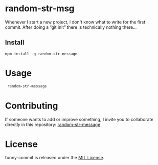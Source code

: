 # random-str-msg

Whenever I start a new project, I don't know what to write for the first commit. After doing a “git init” there is technically nothing there...

## Install

```npm
npm install -g random-str-message
```

# Usage

```bash
 random-str-message
```

# Contributing

If someone wants to add or improve something, I invite you to collaborate directly in this repository: [random-str-message](https://github.com/fer4arrieta/random-str-msg)

# License

funny-commit is released under the [MIT License](https://opensource.org/licenses/MIT). 